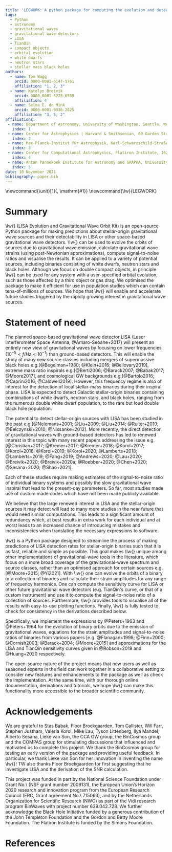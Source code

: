 ```yaml
---
title: 'LEGWORK: A python package for computing the evolution and detectability of stellar-origin gravitational-wave sources with space-based detectors'
tags:
  - Python
  - astronomy
  - gravitational waves
  - gravitational wave detectors
  - LISA
  - TianQin
  - compact objects
  - orbital evolution
  - white dwarfs
  - neutron stars
  - stellar mass black holes
authors:
  - name: Tom Wagg
    orcid: 0000-0001-6147-5761
    affiliation: "1, 2, 3"
  - name: Katelyn Breivik
    orcid: 0000-0001-5228-6598
    affiliation: 4
  - name: Selma E. de Mink
    orcid: 0000-0001-9336-2825
    affiliation: "3, 5, 2"
affiliations:
 - name: Department of Astronomy, University of Washington, Seattle, WA, 98195
   index: 1
 - name: Center for Astrophysics | Harvard & Smithsonian, 60 Garden Street, Cambridge, MA 02138, USA
   index: 2
 - name: Max-Planck-Institut für Astrophysik, Karl-Schwarzschild-Straße 1, 85741 Garching, Germany
   index: 3
 - name: Center for Computational Astrophysics, Flatiron Institute, 162 Fifth Ave, New York, NY, 10010, USA
   index: 4
 - name: Anton Pannekoek Institute for Astronomy and GRAPPA, University of Amsterdam, NL-1090 GE Amsterdam, The Netherlands
   index: 5
date: 10 November 2021
bibliography: paper.bib
---
```


\newcommand{\unit}[1]{\, \mathrm{#1}}
\newcommand{\lw}{LEGWORK}

# Summary

\lw{} (LISA Evolution and Gravitational Wave Orbit Kit) is an open-source Python package for making predictions about stellar-origin gravitational wave sources and their detectability in LISA or other space-based gravitational wave detectors. \lw{} can be used to evolve the orbits of sources due to gravitational wave emission, calculate gravitational wave strains (using post-Newtonian approximations), compute signal-to-noise ratios and visualise the results. It can be applied to a variety of potential sources, including binaries consisting of white dwarfs, neutron stars and black holes. Although we focus on double compact objects, in principle \lw{} can be used for any system with a user-specified orbital evolution, such as those affected by a third object or gas drag. We optimised the package to make it efficient for use in population studies which can contain tens-of-millions of sources. We hope that \lw{} will enable and accelerate future studies triggered by the rapidly growing interest in gravitational wave sources.

# Statement of need

The planned space-based gravitational wave detector LISA (Laser Interferometer Space Antenna, @Amaro-Seoane+2017) will present an entirely new view of gravitational waves by focusing on lower frequencies ($10^{-5} < f / \unit{Hz} < 10^{-1}$) than ground-based detectors. This will enable the study of many new source classes including mergers of supermassive black holes e.g.[@Begelman+1980; @Klein+2016; @Bellovary2019], extreme mass ratio inspirals e.g.[@Berti2006; @Barack2007; @Babak2017; @Moore2017], and cosmological GW backgrounds e.g.[@Bartolo2016; @Caprini2016; @Caldwell2019]. However, this frequency regime is also of interest for the detection of local stellar-mass binaries during their inspiral phase. LISA is expected to detect Galactic stellar-origin binaries containing combinations of white dwarfs, neutron stars, and black holes, ranging from the numerous double white dwarf population, to the rare but loud double black hole population.

The potential to detect stellar-origin sources with LISA has been studied in the past e.g.[@Nelemans+2001; @Liu+2009; @Liu+2014; @Ruiter+2010; @Belczynski+2010; @Nissanke+2012]. More recently, the direct detection of gravitational waves with ground-based detectors has led to renewed interest in this topic with many recent papers addressing the issue e.g.[@Christian+2017; @Kremer+2017; @Kremer+2018; @Korol+2017; @Korol+2018; @Korol+2019; @Korol+2020; @Lamberts+2018; @Lamberts+2019; @Fang+2019; @Andrews+2020; @Lau+2020; @Breivik+2020; @Breivik+2020a; @Roebber+2020; @Chen+2020; @Sesana+2020; @Shao+2021].

Each of these studies require making estimates of the signal-to-noise ratio of individual binary systems and possibly the slow gravitational wave inspiral that lead to the present-day parameters. So far, most studies made use of custom made codes which have not been made publicly available. 

We believe that the large renewed interest in LISA and the stellar-origin sources it may detect will lead to many more studies in the near future that would need similar computations. This leads to a significant amount of redundancy which, at best results in extra work for each individual and at worst leads to an increased chance of introducing mistakes and inconsistencies when translating the necessary expressions to software.

\lw{} is a Python package designed to streamline the process of making predictions of LISA detection rates for stellar-origin binaries such that it is as fast, reliable and simple as possible. This goal makes \lw{} unique among other implementations of gravitational-wave tools in the literature, which focus on a more broad coverage of the gravitational-wave spectrum and source classes, rather than an optimised approach for certain sources e.g.[@Moore+2015; @Yi2021]. With \lw{} one can evolve the orbits of a binary or a collection of binaries and calculate their strain amplitudes for any range of frequency harmonics. One can compute the sensitivity curve for LISA or other future gravitational wave detectors (e.g. TianQin's curve, or that of a custom instrument) and use it to compute the signal-to-noise ratio of a collection of sources. Furthermore, \lw{} provides tools to visualise all of the results with easy-to-use plotting functions. Finally, \lw{} is fully tested to check for consistency in the derivations described below.

Specifically, we implement the expressions by @Peters+1963 and @Peters+1964 for the evolution of binary orbits due to the emission of gravitational waves, equations for the strain amplitudes and signal-to-noise ratios of binaries from various papers [e.g. @Flanagan+1998; @Finn+2000; @Cornish2003; @Barack+2004; @Moore+2015] and approximations for the LISA and TianQin sensitivity curves given in @Robson+2019 and @Huang+2020 respectively.

The open-source nature of the project means that new users as well as seasoned experts in the field can work together in a collaborative setting to consider new features and enhancements to the package as well as check the implementation. At the same time, with our thorough online documentation, derivations and tutorials, we hope \lw{} can make this functionality more accessible to the broader scientific community.

# Acknowledgements
We are grateful to Stas Babak, Floor Broekgaarden, Tom Callister, Will Farr, Stephen Justham, Valeria Korol, Mike Lau, Tyson Littenberg, Ilya Mandel, Alberto Sesana, Lieke van Son, the CCA GW group, the BinCosmos group and the COMPAS group for stimulating discussions that influenced and motivated us to complete this project. We thank the BinCosmos group for testing an early version of the package and providing useful feedback. In particular, we thank Lieke van Son for her innovation in inventing the name \lw{}! TW also thanks Floor Broekgaarden for first suggesting that he investigate LISA and the derivation of the SNR calculation.
    
This project was funded in part by the National Science Foundation under Grant No.\ (NSF grant number 2009131), the European Union’s Horizon 2020 research and innovation program from the European Research Council (ERC, Grant agreement No.\ 715063), and by the Netherlands Organization for Scientific Research (NWO) as part of the Vidi research program BinWaves with project number 639.042.728. We further acknowledge the Black Hole Initiative funded by a generous contribution of the John Templeton Foundation and the Gordon and Betty Moore Foundation. The Flatiron Institute is funded by the Simons Foundation.

# References